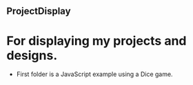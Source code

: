 ## ProjectDisplay

# For displaying my projects and designs.
- First folder is a JavaScript example using a Dice game.

